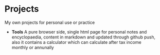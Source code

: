 # Projects
My own projects for personal use or practice
- **Tools**
A pure browser side, single html page for personal notes and encyclopaedia, content in markdown and updated through github push, also it contains a calculator which can calculate after tax income monthly or annunally 